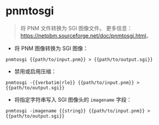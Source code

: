 # pnmtosgi

> 将 PNM 文件转换为 SGI 图像文件。
> 更多信息：<https://netpbm.sourceforge.net/doc/pnmtosgi.html>。

- 将 PNM 图像转换为 SGI 图像：

`pnmtosgi {{path/to/input.pnm}} > {{path/to/output.sgi}}`

- 禁用或启用压缩：

`pnmtosgi -{{verbatim|rle}} {{path/to/input.pnm}} > {{path/to/output.sgi}}`

- 将指定字符串写入 SGI 图像头的 `imagename` 字段：

`pnmtosgi -imagename {{string}} {{path/to/input.pnm}} > {{path/to/output.sgi}}`